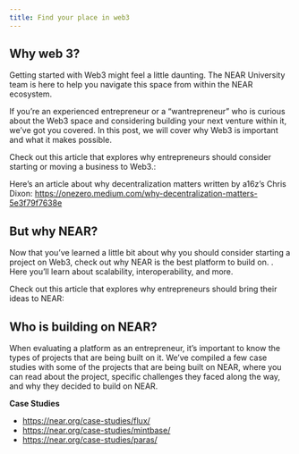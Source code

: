 ```yaml
---
title: Find your place in web3
---
```


## Why web 3?

Getting started with Web3 might feel a little daunting. The NEAR University team is here to help you navigate this space from within the NEAR ecosystem.

If you’re an experienced entrepreneur or a “wantrepreneur” who is curious about the Web3 space and considering building your next venture within it, we’ve got you covered. In this post, we will cover why Web3 is important and what it makes possible.

Check out this article that explores why entrepreneurs should consider starting or moving a business to Web3.:

Here’s an article about why decentralization matters written by a16z’s Chris Dixon: <https://onezero.medium.com/why-decentralization-matters-5e3f79f7638e>

## But why NEAR?

Now that you’ve learned a little bit about why you should consider starting a project on Web3, check out why NEAR is the best platform to build on. . Here you’ll learn about scalability, interoperability, and more.

Check out this article that explores why entrepreneurs should bring their ideas to NEAR:

## Who is building on NEAR?

When evaluating a platform as an entrepreneur, it’s important to know the types of projects that are being built on it. We’ve compiled a few case studies with some of the projects that are being built on NEAR, where you can read about the project, specific challenges they faced along the way, and why they decided to build on NEAR.

**Case Studies**

- <https://near.org/case-studies/flux/>
- <https://near.org/case-studies/mintbase/>
- <https://near.org/case-studies/paras/>
